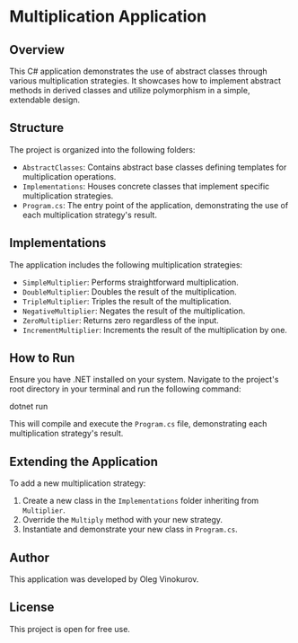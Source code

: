 ﻿# Multiplication Application

## Overview
This C# application demonstrates the use of abstract classes through various multiplication strategies. It showcases how to implement abstract methods in derived classes and utilize polymorphism in a simple, extendable design.

## Structure
The project is organized into the following folders:

- `AbstractClasses`: Contains abstract base classes defining templates for multiplication operations.
- `Implementations`: Houses concrete classes that implement specific multiplication strategies.
- `Program.cs`: The entry point of the application, demonstrating the use of each multiplication strategy's result.

## Implementations
The application includes the following multiplication strategies:
- `SimpleMultiplier`: Performs straightforward multiplication.
- `DoubleMultiplier`: Doubles the result of the multiplication.
- `TripleMultiplier`: Triples the result of the multiplication.
- `NegativeMultiplier`: Negates the result of the multiplication.
- `ZeroMultiplier`: Returns zero regardless of the input.
- `IncrementMultiplier`: Increments the result of the multiplication by one.

## How to Run
Ensure you have .NET installed on your system. Navigate to the project's root directory in your terminal and run the following command:

dotnet run

This will compile and execute the `Program.cs` file, demonstrating each multiplication strategy's result.

## Extending the Application
To add a new multiplication strategy:
1. Create a new class in the `Implementations` folder inheriting from `Multiplier`.
2. Override the `Multiply` method with your new strategy.
3. Instantiate and demonstrate your new class in `Program.cs`.

## Author
This application was developed by Oleg Vinokurov.

## License
This project is open for free use.

